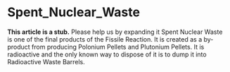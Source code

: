 # Spent_Nuclear_Waste

**This article is a stub.**
Please help us by expanding it Spent Nuclear Waste is one of the final products of the Fissile Reaction. It is created as a by-product from producing Polonium Pellets and Plutonium Pellets. It is radioactive and the only known way to dispose of it is to dump it into Radioactive Waste Barrels.